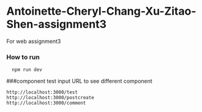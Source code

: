 # Antoinette-Cheryl-Chang-Xu-Zitao-Shen-assignment3
For web assignment3


### How to run

```
  npm run dev
```

###component test
input URL to see different component
```
http://localhost:3000/test
http://localhost:3000/postcreate
http://localhost:3000/comment

```